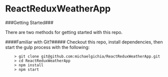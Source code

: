 # ReactReduxWeatherApp

###Getting Started###

There are two methods for getting started with this repo.

####Familiar with Git?#####
Checkout this repo, install dependencies, then start the gulp process with the following:

```
	> git clone git@github.com:michaelgichia/ReactReduxWeatherApp.git
	> cd ReactReduxWeatherApp
	> npm install
	> npm start
```

